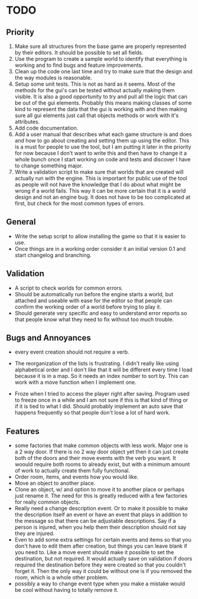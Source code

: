 TODO
=====

Priority
--------

1. Make sure all structures from the base game are properly represented by their editors. It should be possible to set all fields.
2. Use the program to create a sample world to identify that everything is working and to find bugs and feature improvements.
3. Clean up the code one last time and try to make sure that the design and the way modules is reasonable.
4. Setup some unit tests. This is not as hard as it seems. Most of the methods for the gui's can be tested without actually making them visible. It is also a good opportunity to try and pull all the logic that can be out of the gui elements. Probably this means making classes of some kind to represent the data that the gui is working with and then making sure all gui elements just call that objects methods or work with it's attributes.
5. Add code documentation.
6. Add a user manual that describes what each game structure is and does and how to go about creating and setting them up using the editor. This is a must for people to use the tool, but I am putting it later in the priority for now because I don't want to write this and then have to change it a whole bunch once I start working on code and tests and discover I have to change something major.
7. Write a validation script to make sure that worlds that are created will actually run with the engine. This is important for public use of the tool as people will not have the knowledge that I do about what might be wrong if a world fails. This way it can be more certain that it is a world design and not an engine bug. It does not have to be too complicated at first, but check for the most common types of errors.

General
-------

* Write the setup script to allow installing the game so that it is easier to use.
* Once things are in a working order consider it an initial version 0.1 and start changelog and branching.

Validation
----------

* A script to check worlds for common errors.
* Should be automatically run before the engine starts a world, but attached and useable with ease for the editor so that people can confirm the working order of a world before trying to play it.
* Should generate very specific and easy to understand error reports so that people know what they need to fix without too much trouble.

Bugs and Annoyances
-------------------

* every event creation should not require a verb.
* The reorganization of the lists is frustrating. I didn't really like using alphabetical order and I don't like that it will be different every time I load because it is in a map. So it needs an index number to sort by. This can work with a move function when I implement one.

* Froze when I tried to access the player right after saving. Program used to freeze once in a while and I am not sure if this is that kind of thing or if it is tied to what I did. Should probably implement an auto save that happens frequently so that people don't lose a lot of hard work.

Features
--------

* some factories that make common objects with less work. Major one is a 2 way door. If there is no 2 way door object yet then it can just create both of the doors and their move events with the verb you want. It woould require both rooms to already exist, but with a minimum amount of work to actually create them fully functional.
* Order room, items, and events how you would like.
* Move an object to another place.
* Clone an object, w/ and option to move it to another place or perhaps just rename it. The need for this is greatly reduced with a few factories for really common objects.
* Really need a change description event. Or to make it possible to make the description itself an event or have an event that plays in addition to the message so that there can be adjustable descriptions. Say if a person is injured, when you help them their description should not say they are injured.
* Even to add some extra settings for certain events and items so that you don't have to edit them after creation, but things you can leave blank if you need to. Like a move event should make it possible to set the destination, but not required. It would actually save on validation if doors required the destination before they were created so that you couldn't forget it. Then the only way it could be without one is if you removed the room, which is a whole other problem.
* possibly a way to change event type when you make a mistake would be cool without having to totally remove it.
